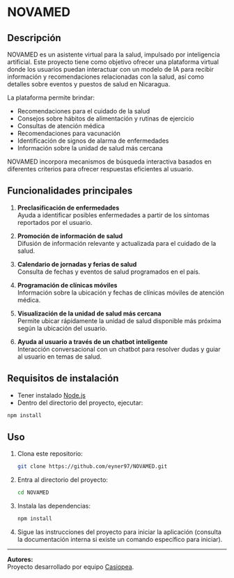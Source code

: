 # NOVAMED

## Descripción

NOVAMED es un asistente virtual para la salud, impulsado por inteligencia artificial. Este proyecto tiene como objetivo ofrecer una plataforma virtual donde los usuarios puedan interactuar con un modelo de IA para recibir información y recomendaciones relacionadas con la salud, así como detalles sobre eventos y puestos de salud en Nicaragua.

La plataforma permite brindar:
- Recomendaciones para el cuidado de la salud
- Consejos sobre hábitos de alimentación y rutinas de ejercicio
- Consultas de atención médica
- Recomendaciones para vacunación
- Identificación de signos de alarma de enfermedades
- Información sobre la unidad de salud más cercana

NOVAMED incorpora mecanismos de búsqueda interactiva basados en diferentes criterios para ofrecer respuestas eficientes al usuario.

## Funcionalidades principales

1. **Preclasificación de enfermedades**  
   Ayuda a identificar posibles enfermedades a partir de los síntomas reportados por el usuario.

2. **Promoción de información de salud**  
   Difusión de información relevante y actualizada para el cuidado de la salud.

3. **Calendario de jornadas y ferias de salud**  
   Consulta de fechas y eventos de salud programados en el país.

4. **Programación de clínicas móviles**  
   Información sobre la ubicación y fechas de clínicas móviles de atención médica.

5. **Visualización de la unidad de salud más cercana**  
   Permite ubicar rápidamente la unidad de salud disponible más próxima según la ubicación del usuario.

6. **Ayuda al usuario a través de un chatbot inteligente**  
   Interacción conversacional con un chatbot para resolver dudas y guiar al usuario en temas de salud.

## Requisitos de instalación

- Tener instalado [Node.js](https://nodejs.org/)
- Dentro del directorio del proyecto, ejecutar:

```bash
npm install
```

## Uso

1. Clona este repositorio:
   ```bash
   git clone https://github.com/eyner97/NOVAMED.git
   ```
2. Entra al directorio del proyecto:
   ```bash
   cd NOVAMED
   ```
3. Instala las dependencias:
   ```bash
   npm install
   ```
4. Sigue las instrucciones del proyecto para iniciar la aplicación (consulta la documentación interna si existe un comando específico para iniciar).

---

**Autores:**  
Proyecto desarrollado por equipo [Casiopea](https://github.com/eyner97).
